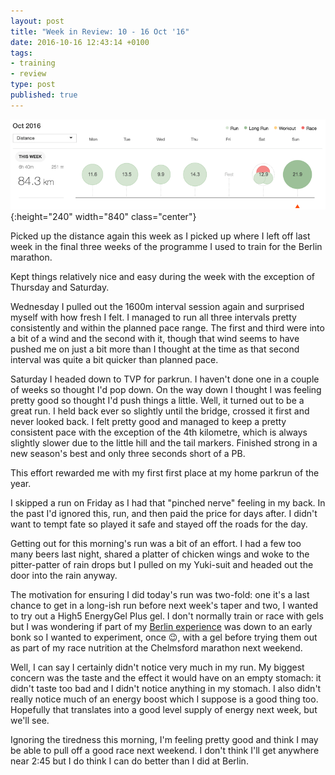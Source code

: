 ```yaml
---
layout: post
title: "Week in Review: 10 - 16 Oct '16"
date: 2016-10-16 12:43:14 +0100
tags:
- training
- review
type: post
published: true
---
```


![Week in Review: 10 - 16 Oct '16](/assets/week-in-review-10-16Oct16.png){:height="240" width="840" class="center"}

Picked up the distance again this week as I picked up where I left off last week in the final three weeks of the programme I used to train for the Berlin marathon.

Kept things relatively nice and easy during the week with the exception of Thursday and Saturday.

Wednesday I pulled out the 1600m interval session again and surprised myself with how fresh I felt. I managed to run all three intervals pretty consistently and within the planned pace range. The first and third were into a bit of a wind and the second with it, though that wind seems to have pushed me on just a bit more than I thought at the time as that second interval was quite a bit quicker than planned pace.

Saturday I headed down to TVP for parkrun. I haven't done one in a couple of weeks so thought I'd pop down. On the way down I thought I was feeling pretty good so thought I'd push things a little. Well, it turned out to be a great run. I held back ever so slightly until the bridge, crossed it first and never looked back. I felt pretty good and managed to keep a pretty consistent pace with the exception of the 4th kilometre, which is always slightly slower due to the little hill and the tail markers. Finished strong in a new season's best and only three seconds short of a PB.

This effort rewarded me with my first first place at my home parkrun of the year.

I skipped a run on Friday as I had that "pinched nerve" feeling in my back. In the past I'd ignored this, run, and then paid the price for days after. I didn't want to tempt fate so played it safe and stayed off the roads for the day.

Getting out for this morning's run was a bit of an effort. I had a few too many beers last night, shared a platter of chicken wings and woke to the pitter-patter of rain drops but I pulled on my Yuki-suit and headed out the door into the rain anyway.

The motivation for ensuring I did today's run was two-fold: one it's a last chance to get in a long-ish run before next week's taper and two, I wanted to try out a High5 EnergyGel Plus gel. I don't normally train or race with gels but I was wondering if part of my [Berlin experience](/berlin-marathon-2016) was down to an early bonk so I wanted to experiment, once :wink:, with a gel before trying them out as part of my race nutrition at the Chelmsford marathon next weekend.

Well, I can say I certainly didn't notice very much in my run. My biggest concern was the taste and the effect it would have on an empty stomach: it didn't taste too bad and I didn't notice anything in my stomach. I also didn't really notice much of an energy boost which I suppose is a good thing too. Hopefully that translates into a good level supply of energy next week, but we'll see.

Ignoring the tiredness this morning, I'm feeling pretty good and think I may be able to pull off a good race next weekend. I don't think I'll get anywhere near 2:45 but I do think I can do better than I did at Berlin.
